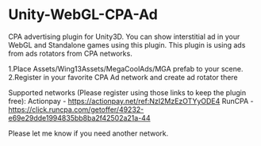 # Unity-WebGL-CPA-Ad
CPA advertising plugin for Unity3D. 
You can show interstitial ad in your WebGL and Standalone games using this plugin.
This plugin is using ads from ads rotators from CPA networks.

1.Place Assets/Wing13Assets/MegaCoolAds/MGA prefab to your scene.
2.Register in your favorite CPA Ad network and create ad rotator there

Supported networks (Please register using those links to keep the plugin free):
Actionpay - https://actionpay.net/ref:NzI2MzEzOTYyODE4
RunCPA - https://click.runcpa.com/getoffer/49232-e69e29dde1994835bb8ba2f42502a21a-44

Please let me know if you need another network.
